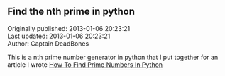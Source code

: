 ## Find the nth prime in python  
Originally published: 2013-01-06 20:23:21  
Last updated: 2013-01-06 20:23:21  
Author: Captain DeadBones  
  
This is a nth prime number generator in python that I put together for an article I wrote [How To Find Prime Numbers In Python](http://thelivingpearl.com/2013/01/06/how-to-find-prime-numbers-in-python/)